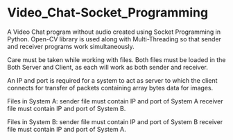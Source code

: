 # Video_Chat-Socket_Programming

A Video Chat program without audio created using Socket Programming in Python. Open-CV library is used along with Multi-Threading so that sender and receiver programs work simultaneously.

Care must be taken while working with files. Both files must be loaded in the Both Server and Client, as each will work as both sender and receiver.

An IP and port is required for a system to act as server to which the client connects for transfer of packets containing array bytes data for images.

Files in System A:
sender file must contain IP and port of System A
receiver file must contain IP and port of System B.


Files in System B:
sender file must contain IP and port of System B
receiver file must contain IP and port of System A.

